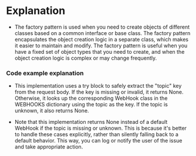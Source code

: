 
# Explanation

- The factory pattern is used when you need to create objects of different classes based on a common interface or base class. The factory pattern encapsulates the object creation logic in a separate class, which makes it easier to maintain and modify. The factory pattern is useful when you have a fixed set of object types that you need to create, and when the object creation logic is complex or may change frequently.

### Code example explanation

- This implementation uses a try block to safely extract the "topic" key from the request body. If the key is missing or invalid, it returns None. Otherwise, it looks up the corresponding WebHook class in the WEBHOOKS dictionary using the topic as the key. If the topic is unknown, it also returns None.

- Note that this implementation returns None instead of a default WebHook if the topic is missing or unknown. This is because it's better to handle these cases explicitly, rather than silently falling back to a default behavior. This way, you can log or notify the user of the issue and take appropriate action.